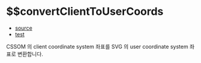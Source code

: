 # \$\$convertClientToUserCoords

- [source](./convertClientToUserCoords.index.js)
- [test](./convertClientToUserCoords.spec.js)

CSSOM 의 client coordinate system 좌표를 SVG 의 user coordinate system 좌표로 변환합니다.
